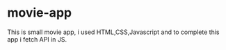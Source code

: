 # movie-app
This is small movie app, i used HTML,CSS,Javascript and to complete this app i fetch API in JS.
